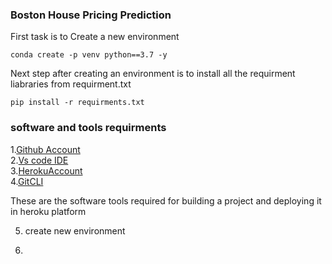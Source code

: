 ### Boston House Pricing Prediction


First task is to Create a new environment

```
conda create -p venv python==3.7 -y
```
Next step after creating an environment is to install all the requirment liabraries from requirment.txt

``
pip install -r requirments.txt
``

### software and tools requirments

1.[Github Account](https://github.com)               
2.[Vs code IDE](https://code.visualstudio.com/)      
3.[HerokuAccount](https://heroku.com)                                               
4.[GitCLI](https://git-scm.com/book/en/v2/Getting-Started-The-Command-Line)   

These are the software tools required for building a project and deploying it in heroku platform

5. create new environment

6.